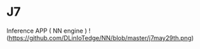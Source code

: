 # J7
Inference APP (  NN engine )
!(https://github.com/DLinIoTedge/NN/blob/master/j7may29th.png)




